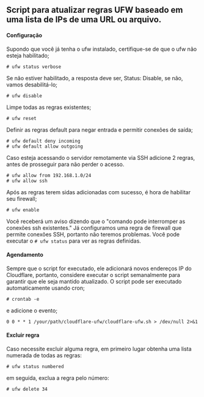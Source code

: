 ## Script para atualizar regras UFW baseado em uma lista de IPs de uma URL ou arquivo.

#### Configuração
Supondo que você já tenha o ufw instalado, certifique-se de que o ufw não esteja habilitado;

```shell
# ufw status verbose
```

Se não estiver habilitado, a resposta deve ser, Status: Disable, se não, vamos desabilitá-lo;
```
# ufw disable
```

Limpe todas as regras existentes;
```
# ufw reset
```
Definir as regras default para negar entrada e permitir conexões de saída;
```
# ufw default deny incoming
# ufw default allow outgoing
```
Caso esteja acessando o servidor remotamente via SSH adicione 2 regras, antes de prosseguir para não perder o acesso.
```
# ufw allow from 192.168.1.0/24
# ufw allow ssh
```
Após as regras terem sidas adicionadas com sucesso, é hora de habilitar seu firewall;
```
# ufw enable
```

Você receberá um aviso dizendo que o "comando pode interromper as conexões ssh existentes." Já configuramos uma regra de firewall que permite conexões SSH, portanto não teremos problemas.
Você pode executar o ```# ufw status``` para ver as regras definidas.


#### Agendamento
Sempre que o script for executado, ele adicionará novos endereços IP do Cloudflare, portanto, considere executar o script semanalmente para garantir que ele seja mantido atualizado.
O script pode ser executado automaticamente usando cron;
```
# crontab -e
```
e adicione o evento;
```
0 0 * * 1 /your/path/cloudflare-ufw/cloudflare-ufw.sh > /dev/null 2>&1
```


#### Excluir regra
Caso necessite excluir alguma regra, em primeiro lugar obtenha uma lista numerada de todas as regras:
```
# ufw status numbered
```
em seguida, exclua a regra pelo número:
```
# ufw delete 34
```
